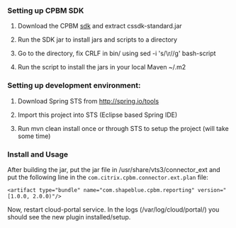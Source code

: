 ### Setting up CPBM SDK

1. Download the CPBM [sdk](http://www.betterbydesign.uk.com/download/cssdk-standard_2.3.0.zip) and extract cssdk-standard.jar

2. Run the SDK jar to install jars and scripts to a directory

3. Go to the directory, fix CRLF in bin/ using sed -i 's/\r//g' bash-script

4. Run the script to install the jars in your local Maven ~/.m2

### Setting up development environment:

1. Download Spring STS from http://spring.io/tools

2. Import this project into STS (Eclipse based Spring IDE)

3. Run mvn clean install once or through STS to setup the project (will take some time)

### Install and Usage

After building the jar, put the jar file in /usr/share/vts3/connector_ext and put
the following line in the `com.citrix.cpbm.connector.ext.plan` file:

    <artifact type="bundle" name="com.shapeblue.cpbm.reporting" version="[1.0.0, 2.0.0)"/>

Now, restart cloud-portal service. In the logs (/var/log/cloud/portal/) you should
see the new plugin installed/setup.
